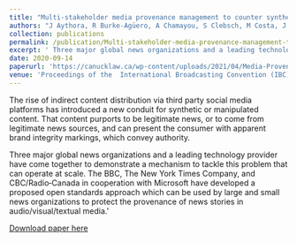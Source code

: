 ```yaml
---
title: "Multi-stakeholder media provenance management to counter synthetic media risks in news publishing"
authors: "J Aythora, R Burke-Agüero, A Chamayou, S Clebsch, M Costa, J Deutscher, N Earnshaw, L Ellis, P England, C Fournet, M Gaylor, C Halford, E Horvitz, A Jenks, K Kane, M Lavallee, S Lowenstein, B MacCormack, H Malvar, S O’Brien, J Parnall, EM Redmiles, <b>A Shamis<\b>, I Sharma, J Stokes, S Wenker, A Zaman"
collection: publications
permalink: /publication/Multi-stakeholder-media-provenance-management-to-counter-synthetic-media-risks-in-news-publishing
excerpt: ' Three major global news organizations and a leading technology provider have come together to demonstrate a mechanism to tackle this problem that can operate at scale. The BBC, The New York Times Company, and CBC/Radio‐Canada in cooperation with Microsoft have developed a proposed open standards approach which can be used by large and small news organizations to protect the provenance of news stories in audio/visual/textual media.'
date: 2020-09-14
paperurl: 'https://canucklaw.ca/wp-content/uploads/2021/04/Media-Provenance-Countering-Synthetic-Media.pdf'
venue: 'Proceedings of the  International Broadcasting Convention (IBC)'
---
```

The rise of indirect content distribution via third party social media platforms has introduced a new conduit for synthetic or manipulated content. That content purports to be legitimate news, or to come from legitimate news sources, and can present the consumer with apparent brand integrity markings, which convey authority.

Three major global news organizations and a leading technology provider have come together to demonstrate a mechanism to tackle this problem that can operate at scale. The BBC, The New York Times Company, and CBC/Radio‐Canada in cooperation with Microsoft have developed a proposed open standards approach which can be used by large and small news organizations to protect the provenance of news stories in audio/visual/textual media.'

[Download paper here](https://dl.acm.org/doi/pdf/10.1145/3458305.3459599)